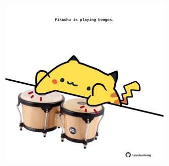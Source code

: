 <!-- built at 01/09/2024, 22:00:41 UTC -->
<p align="center">
  <img width="500" height="500" src="./ReadmeImage.svg">
</p>
